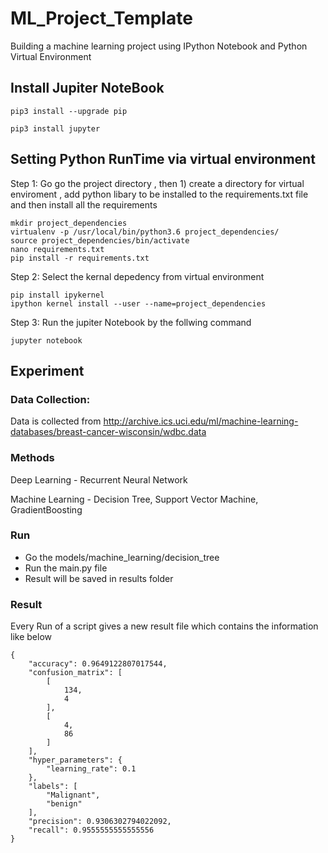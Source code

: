 # ML_Project_Template
Building a machine learning project using IPython Notebook and Python Virtual Environment 

## Install Jupiter NoteBook 
```
pip3 install --upgrade pip

pip3 install jupyter
```

## Setting Python  RunTime via virtual environment 

Step 1: Go go the project directory , then 1) create a directory for virtual enviroment , add python libary to be installed to the requirements.txt file and then install all the requirements 
```
mkdir project_dependencies
virtualenv -p /usr/local/bin/python3.6 project_dependencies/
source project_dependencies/bin/activate
nano requirements.txt
pip install -r requirements.txt
```
Step 2: Select the kernal depedency from virtual environment 

```
pip install ipykernel
ipython kernel install --user --name=project_dependencies

```
Step 3: Run the jupiter Notebook by the follwing command 

```
jupyter notebook

```

## Experiment

### Data Collection: 
 Data is collected from http://archive.ics.uci.edu/ml/machine-learning-databases/breast-cancer-wisconsin/wdbc.data

### Methods 
Deep Learning - Recurrent Neural Network 

Machine Learning - Decision Tree, Support Vector Machine, GradientBoosting


### Run 
- Go the models/machine_learning/decision_tree 
- Run the main.py file 
- Result will be saved in results folder
### Result 
Every Run of a script gives a new result file  which contains the information like below 

```
{
    "accuracy": 0.9649122807017544,
    "confusion_matrix": [
        [
            134,
            4
        ],
        [
            4,
            86
        ]
    ],
    "hyper_parameters": {
        "learning_rate": 0.1
    },
    "labels": [
        "Malignant",
        "benign"
    ],
    "precision": 0.9306302794022092,
    "recall": 0.9555555555555556
}
```






